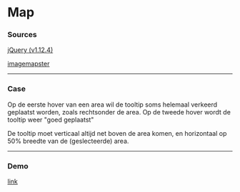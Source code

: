 # Map #

### Sources
[jQuery (v1.12.4)](https://code.jquery.com/)

[imagemapster](http://www.outsharked.com/imagemapster/)

---

### Case
Op de eerste hover van een area wil de tooltip soms helemaal verkeerd geplaatst worden, zoals rechtsonder de area. Op de tweede hover wordt de tooltip weer "goed geplaatst"

De tooltip moet verticaal altijd net boven de area komen, en horizontaal op 50% breedte van de (geslecteerde) area.

---

### Demo
[link](https://persconline.github.io/interactive-map/)